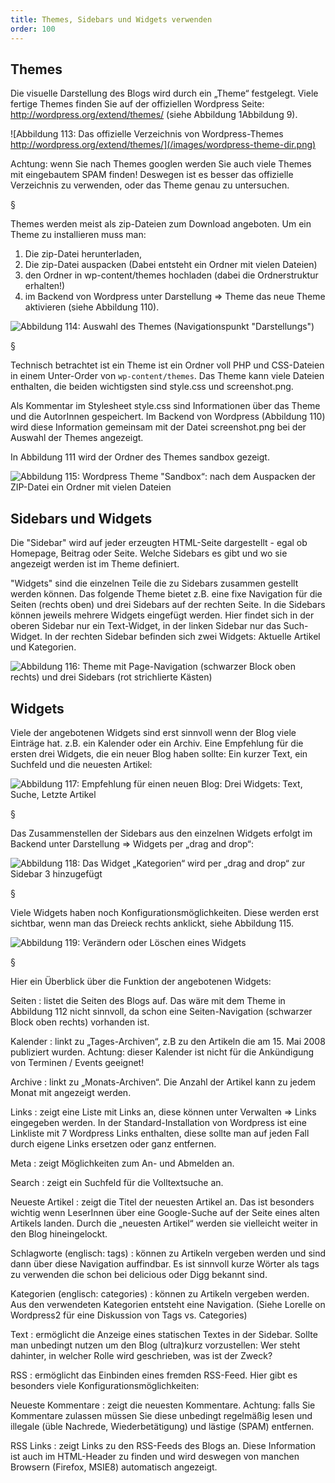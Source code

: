 ```yaml
---
title: Themes, Sidebars und Widgets verwenden
order: 100
---
```


Themes
-------

Die visuelle Darstellung des Blogs wird durch ein „Theme“ festgelegt. Viele fertige Themes finden Sie auf der offiziellen Wordpress Seite: http://wordpress.org/extend/themes/ (siehe Abbildung 1Abbildung 9).


![Abbildung 113: Das offizielle Verzeichnis von Wordpress-Themes http://wordpress.org/extend/themes/](/images/wordpress-theme-dir.png)

Achtung: wenn Sie nach Themes googlen werden Sie auch viele Themes mit eingebautem SPAM finden! Deswegen
ist es besser das offizielle Verzeichnis zu verwenden, oder das Theme genau zu
untersuchen.

§

Themes werden meist als zip-Dateien zum Download angeboten. Um ein Theme zu installieren muss man:

1.  Die zip-Datei herunterladen, 
2.  Die zip-Datei auspacken (Dabei entsteht ein Ordner mit vielen Dateien) 
3.  den Ordner in wp-content/themes hochladen (dabei die Ordnerstruktur erhalten!)
4.  im Backend von Wordpress unter Darstellung ⇒ Theme das neue Theme aktivieren (siehe Abbildung 110).
 
![Abbildung 114: Auswahl des Themes (Navigationspunkt "Darstellungs")](/images/wordpress-themes.png)

§

Technisch betrachtet ist ein Theme ist ein Ordner voll PHP und CSS-Dateien in einem Unter-Order von `wp-content/themes`.  Das Theme kann viele Dateien enthalten, die beiden wichtigsten sind style.css und screenshot.png. 

Als Kommentar im Stylesheet style.css sind Informationen über das Theme und die AutorInnen gespeichert. Im Backend von Wordpress (Abbildung 110) wird diese Information gemeinsam mit der Datei screenshot.png bei der Auswahl der Themes angezeigt.

In Abbildung 111 wird der Ordner des Themes sandbox gezeigt. 


![Abbildung 115: Wordpress Theme "Sandbox“: nach dem Auspacken der ZIP-Datei ein Ordner mit vielen Dateien](/images/wordpress-theme-ordner.png)


Sidebars und Widgets
---------------------

Die "Sidebar" wird auf jeder erzeugten HTML-Seite dargestellt - egal ob
Homepage, Beitrag oder Seite.  Welche Sidebars es gibt und wo sie angezeigt werden ist im Theme
definiert.

"Widgets" sind die einzelnen Teile die zu Sidebars zusammen gestellt werden können.  Das folgende Theme bietet z.B. eine fixe Navigation für die Seiten (rechts oben) und drei Sidebars auf der rechten Seite.  In die Sidebars können jeweils mehrere Widgets eingefügt werden.  Hier findet sich in der oberen Sidebar nur ein Text-Widget, in der linken Sidebar nur das Such-Widget. In der rechten Sidebar befinden sich zwei Widgets: Aktuelle Artikel und Kategorien.


![Abbildung 116: Theme mit Page-Navigation (schwarzer Block oben rechts) und drei Sidebars (rot strichlierte Kästen)](/images/wordpress-sidebars.png)



Widgets
--------

Viele der angebotenen Widgets sind erst sinnvoll wenn der Blog viele Einträge hat. z.B. ein Kalender oder ein Archiv. Eine Empfehlung für die ersten drei Widgets, die ein neuer Blog haben sollte: Ein kurzer Text, ein Suchfeld und die neuesten Artikel:

                  
![Abbildung 117: Empfehlung für einen neuen Blog: Drei Widgets: Text, Suche, Letzte Artikel](/images/wordpress-widgets.png)

§

Das Zusammenstellen der Sidebars aus den einzelnen Widgets erfolgt im Backend unter Darstellung ⇒ Widgets per „drag and drop“:


![Abbildung 118: Das Widget „Kategorien“ wird per „drag and drop“ zur Sidebar 3 hinzugefügt](/images/wordpress-widget-drag.png)

§

Viele Widgets haben noch Konfigurationsmöglichkeiten. Diese werden erst sichtbar, wenn man das Dreieck rechts anklickt, siehe Abbildung 115.


![Abbildung 119: Verändern oder Löschen eines Widgets](/images/wordpress-widget-delete.png)

§

Hier ein Überblick über die Funktion der angebotenen Widgets:

Seiten 
:    listet die Seiten des Blogs auf. Das wäre mit dem Theme in Abbildung 112 nicht sinnvoll, da schon eine Seiten-Navigation (schwarzer Block oben rechts) vorhanden ist.

Kalender 
:    linkt zu „Tages-Archiven“, z.B zu den Artikeln die am 15. Mai 2008 publiziert wurden. Achtung: dieser Kalender ist nicht für die Ankündigung von Terminen / Events geeignet!

Archive 
:    linkt zu „Monats-Archiven“.  Die Anzahl der Artikel kann zu jedem Monat mit angezeigt werden.

Links 
:    zeigt eine Liste mit Links an, diese können unter Verwalten ⇒ Links eingegeben werden. In der Standard-Installation von Wordpress ist eine Linkliste mit 7 Wordpress Links enthalten, diese sollte man auf jeden Fall durch eigene Links ersetzen oder ganz entfernen.

Meta 
:    zeigt Möglichkeiten zum An- und Abmelden an.

Search 
:    zeigt ein Suchfeld für die Volltextsuche an. 

Neueste Artikel 
:    zeigt die Titel der neuesten Artikel an. Das ist besonders wichtig wenn LeserInnen über eine Google-Suche auf der Seite eines alten Artikels landen. Durch die „neuesten Artikel“ werden sie vielleicht weiter in den Blog hineingelockt.

Schlagworte (englisch: tags) 
:    können zu Artikeln vergeben werden und sind dann über diese Navigation auffindbar. Es ist sinnvoll kurze Wörter als tags zu verwenden die schon bei delicious oder Digg bekannt sind.

Kategorien (englisch: categories) 
:    können zu Artikeln vergeben werden. Aus den verwendeten Kategorien entsteht eine Navigation. (Siehe Lorelle on Wordpress2 für eine Diskussion von Tags vs. Categories)

Text 
:   ermöglicht die Anzeige eines statischen Textes in der Sidebar. Sollte man unbedingt nutzen um den Blog (ultra)kurz vorzustellen: Wer steht dahinter, in welcher Rolle wird geschrieben, was ist der Zweck?

RSS 
:   ermöglicht das Einbinden eines fremden RSS-Feed. Hier gibt es besonders viele Konfigurationsmöglichkeiten:

Neueste Kommentare 
:   zeigt die neuesten Kommentare. Achtung: falls Sie Kommentare zulassen müssen Sie diese unbedingt regelmäßig lesen und illegale (üble Nachrede, Wiederbetätigung) und lästige (SPAM) entfernen.

RSS Links 
:    zeigt Links zu den RSS-Feeds des Blogs an. Diese Information ist auch im HTML-Header zu finden und wird deswegen von manchen Browsern (Firefox, MSIE8) automatisch angezeigt.

<htmlcode caption="verweis auf den RSS-Feed im HEAD eines HTML-Dokuments">
<link rel="alternate" type="application/rss+xml" 
      href="http://wordpress.local/?feed=rss2" 
      title="Programmier-Portfolio Posts RSS feed">
</htmlcode>


